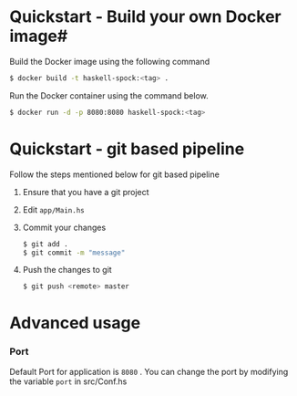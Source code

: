 # Quickstart - Build your own Docker image#

Build the Docker image using the following command

```bash
$ docker build -t haskell-spock:<tag> .
```

Run the Docker container using the command below.

```bash
$ docker run -d -p 8080:8080 haskell-spock:<tag>
```

# Quickstart - git based pipeline

Follow the steps mentioned below for git based pipeline

1. Ensure that you have a git project
2. Edit `app/Main.hs`
3. Commit your changes

    ```bash
    $ git add .
    $ git commit -m "message"
    ```

4. Push the changes to git

    ```bash
    $ git push <remote> master
    ```

# Advanced usage

### **Port**

Default Port for application is `8080` .
You can change the port by modifying the variable `port` in src/Conf.hs
